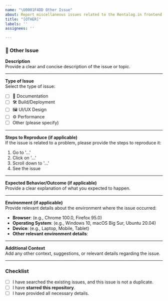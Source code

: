 ```yaml
---
name: "\U0001F4DD Other Issue"
about: Report miscellaneous issues related to the Rentalog.in frontend
title: "[OTHER]"
labels: ''
assignees: ''

---
```


### 📝 Other Issue

**Description**  
Provide a clear and concise description of the issue or topic.

---

**Type of Issue**  
Select the type of issue:  
- [ ] 📄 Documentation  
- [ ] 🛠️ Build/Deployment  
- [ ] 🖼️ UI/UX Design  
- [ ] ⚙️ Performance  
- [ ] Other (please specify)

---

**Steps to Reproduce (if applicable)**  
If the issue is related to a problem, please provide the steps to reproduce it:  
1. Go to '...'  
2. Click on '...'  
3. Scroll down to '...'  
4. See the issue

---

**Expected Behavior/Outcome (if applicable)**  
Provide a clear explanation of what you expected to happen.

---

**Environment (if applicable)**  
Provide relevant details about the environment where the issue occurred:  
- **Browser**: (e.g., Chrome 100.0, Firefox 95.0)  
- **Operating System**: (e.g., Windows 10, macOS Big Sur, Ubuntu 20.04)  
- **Device**: (e.g., Laptop, Mobile, Tablet)  
- **Other relevant environment details**:

---

**Additional Context**  
Add any other context, suggestions, or relevant details regarding the issue.

---

### Checklist  
- [ ] I have searched the existing issues, and this issue is not a duplicate.  
- [ ] I have **starred this repository**.  
- [ ] I have provided all necessary details.
